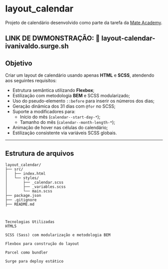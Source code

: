 # layout_calendar

Projeto de calendário desenvolvido como parte da tarefa da [Mate Academy](https://mate.academy/).

LINK DE DWMONSTRAÇÃO: 🔗 layout-calendar-ivanivaldo.surge.sh
---

##  Objetivo

Criar um layout de calendário usando apenas **HTML** e **SCSS**, atendendo aos seguintes requisitos:

- Estrutura semântica utilizando **Flexbox**;
- Estilização com metodologia **BEM** e SCSS modularizado;
- Uso do pseudo-elemento `::before` para inserir os números dos dias;
- Geração dinâmica dos 31 dias com `@for` no SCSS;
- Suporte a modificadores para:
  - Início do mês (`calendar--start-day-*`);
  - Tamanho do mês (`calendar--month-length-*`);
- Animação de hover nas células do calendário;
- Estilização consistente via variáveis SCSS globais.

---

##  Estrutura de arquivos

```text
layout_calendar/
├── src/
│   ├── index.html
│   └── styles/
│       ├── _calendar.scss
│       ├── _variables.scss
│       └── main.scss
├── package.json
├── .gitignore
├── README.md



Tecnologias Utilizadas
HTML5

SCSS (Sass) com modularização e metodologia BEM

Flexbox para construção do layout

Parcel como bundler

Surge para deploy estático
